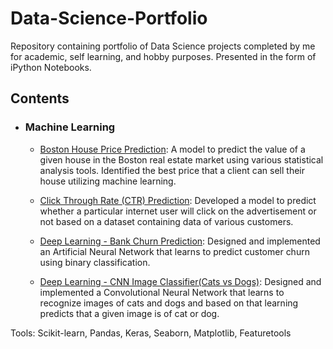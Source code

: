 # Data-Science-Portfolio
Repository containing portfolio of Data Science projects completed by me for academic, self learning, and hobby purposes. 
Presented in the form of iPython Notebooks.

## Contents

- ### Machine Learning

	- [Boston House Price Prediction](/Boston%20House%20Price%20Prediction): A model to predict the value of a given house in the Boston real estate market using various statistical analysis tools. Identified the best price that a client can sell their house utilizing machine learning.
	
	- [Click Through Rate (CTR) Prediction](/CTR%20Prediction): Developed a model to predict whether a particular internet user will click on the advertisement or not based on a dataset containing data of various customers.
	
	- [Deep Learning - Bank Churn Prediction](/Bank%20Churn%20Prediction): Designed and implemented an Artificial Neural Network that learns to predict customer churn using binary classification.
	
	- [Deep Learning - CNN Image Classifier(Cats vs Dogs)](/Cats-vs-Dogs): Designed and implemented a Convolutional Neural Network that learns to recognize images of cats and dogs and based on that learning predicts that a given image is of cat or dog.


Tools: Scikit-learn, Pandas, Keras, Seaborn, Matplotlib, Featuretools
